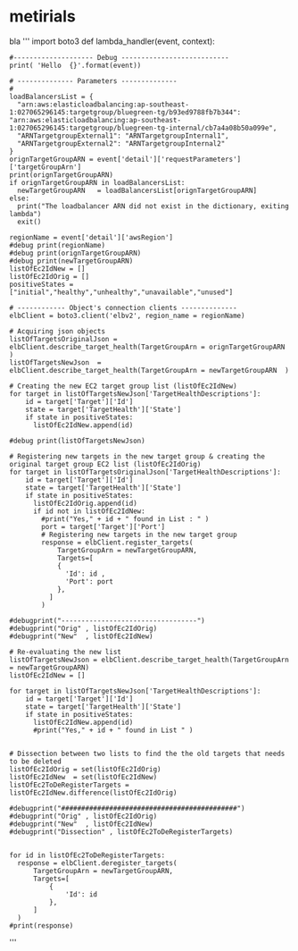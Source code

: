 # metirials
bla
'''
import boto3
def lambda_handler(event, context):

    #-------------------- Debug ---------------------------
    print( 'Hello  {}'.format(event))
    
    # -------------- Parameters --------------
    # 
    loadBalancersList = {
      "arn:aws:elasticloadbalancing:ap-southeast-1:027065296145:targetgroup/bluegreen-tg/b93ed9788fb7b344": "arn:aws:elasticloadbalancing:ap-southeast-1:027065296145:targetgroup/bluegreen-tg-internal/cb7a4a08b50a099e",
      "ARNTargetgroupExternal1": "ARNTargetgroupInternal1",
      "ARNTargetgroupExternal2": "ARNTargetgroupInternal2"
    }
    orignTargetGroupARN = event['detail']['requestParameters']['targetGroupArn']
    print(orignTargetGroupARN)
    if orignTargetGroupARN in loadBalancersList:
      newTargetGroupARN   = loadBalancersList[orignTargetGroupARN]
    else:
      print("The loadbalancer ARN did not exist in the dictionary, exiting lambda")
      exit()

    regionName = event['detail']['awsRegion']
    #debug print(regionName)
    #debug print(orignTargetGroupARN)
    #debug print(newTargetGroupARN)
    listOfEc2IdNew = []
    listOfEc2IdOrig = []   
    positiveStates = ["initial","healthy","unhealthy","unavailable","unused"]
    
    # ------------ Object's connection clients --------------
    elbClient = boto3.client('elbv2', region_name = regionName)
    
    # Acquiring json objects
    listOfTargetsOriginalJson = elbClient.describe_target_health(TargetGroupArn = orignTargetGroupARN )
    listOfTargetsNewJson  = elbClient.describe_target_health(TargetGroupArn = newTargetGroupARN  )
    
    # Creating the new EC2 target group list (listOfEc2IdNew)
    for target in listOfTargetsNewJson['TargetHealthDescriptions']:
        id = target['Target']['Id']
        state = target['TargetHealth']['State']
        if state in positiveStates:
          listOfEc2IdNew.append(id)
          
    #debug print(listOfTargetsNewJson)
    
    # Registering new targets in the new target group & creating the original target group EC2 list (listOfEc2IdOrig)
    for target in listOfTargetsOriginalJson['TargetHealthDescriptions']:
        id = target['Target']['Id']
        state = target['TargetHealth']['State']
        if state in positiveStates:
          listOfEc2IdOrig.append(id)
          if id not in listOfEc2IdNew:
            #print("Yes," + id + " found in List : " )
            port = target['Target']['Port']
            # Registering new targets in the new target group
            response = elbClient.register_targets(
                TargetGroupArn = newTargetGroupARN,
                Targets=[
                {
                  'Id': id ,
                  'Port': port
                },
              ]
            )
        
    #debugprint("----------------------------------")
    #debugprint("Orig" , listOfEc2IdOrig)
    #debugprint("New"  , listOfEc2IdNew)
    
    # Re-evaluating the new list
    listOfTargetsNewJson = elbClient.describe_target_health(TargetGroupArn = newTargetGroupARN)
    listOfEc2IdNew = []   
     
    for target in listOfTargetsNewJson['TargetHealthDescriptions']:
        id = target['Target']['Id']
        state = target['TargetHealth']['State']
        if state in positiveStates:
          listOfEc2IdNew.append(id)
          #print("Yes," + id + " found in List " )
      
          
    # Dissection between two lists to find the the old targets that needs to be deleted
    listOfEc2IdOrig = set(listOfEc2IdOrig)
    listOfEc2IdNew  = set(listOfEc2IdNew)
    listOfEc2ToDeRegisterTargets = listOfEc2IdNew.difference(listOfEc2IdOrig)
    
    #debugprint("############################################")
    #debugprint("Orig" , listOfEc2IdOrig)
    #debugprint("New"  , listOfEc2IdNew)
    #debugprint("Dissection" , listOfEc2ToDeRegisterTargets)

    
    for id in listOfEc2ToDeRegisterTargets:
      response = elbClient.deregister_targets(
          TargetGroupArn = newTargetGroupARN,
          Targets=[
              {
                  'Id': id 
              },
          ]
      )
    #print(response)
  '''  
